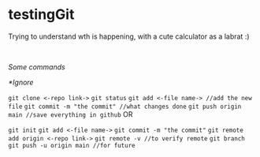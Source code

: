 # testingGit
Trying to understand wth is happening, with a cute calculator as a labrat :)

<br>


_Some commands_  

_*Ignore_

`git clone <-repo link->`
`git status`
`git add <-file name-> //add the new file`
`git commit -m "the commit" //what changes done`
`git push origin main //save everything in github`
OR

`git init`
`git add <-file name->`
`git commit -m "the commit"`
`git remote add origin <-repo link->`
`git remote -v //to verify remote`
`git branch`
`git push -u origin main //for future`
